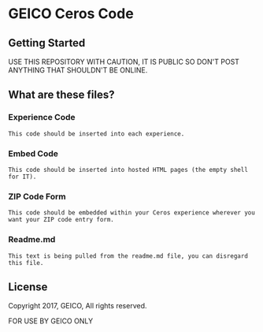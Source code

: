 # GEICO Ceros Code



## Getting Started
USE THIS REPOSITORY WITH CAUTION, IT IS PUBLIC SO DON'T POST ANYTHING THAT SHOULDN'T BE ONLINE.


## What are these files?
### Experience Code


```
This code should be inserted into each experience.
```

### Embed Code


```
This code should be inserted into hosted HTML pages (the empty shell for IT).
```

### ZIP Code Form

```
This code should be embedded within your Ceros experience wherever you want your ZIP code entry form.
```

### Readme.md


```
This text is being pulled from the readme.md file, you can disregard this file.
```



## License

Copyright 2017, GEICO, All rights reserved.

FOR USE BY GEICO ONLY

